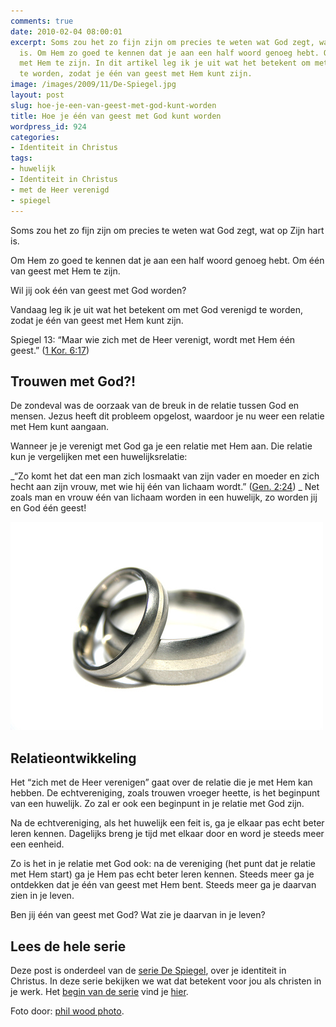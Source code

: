 ```yaml
---
comments: true
date: 2010-02-04 08:00:01
excerpt: Soms zou het zo fijn zijn om precies te weten wat God zegt, wat op Zijn hart
  is. Om Hem zo goed te kennen dat je aan een half woord genoeg hebt. Om één van geest
  met Hem te zijn. In dit artikel leg ik je uit wat het betekent om met God verenigd
  te worden, zodat je één van geest met Hem kunt zijn.
image: /images/2009/11/De-Spiegel.jpg
layout: post
slug: hoe-je-een-van-geest-met-god-kunt-worden
title: Hoe je één van geest met God kunt worden
wordpress_id: 924
categories:
- Identiteit in Christus
tags:
- huwelijk
- Identiteit in Christus
- met de Heer verenigd
- spiegel
---
```


Soms zou het zo fijn zijn om precies te weten wat God zegt, wat op Zijn hart is. 

Om Hem zo goed te kennen dat je aan een half woord genoeg hebt. Om één van geest met Hem te zijn.

Wil jij ook één van geest met God worden?

Vandaag leg ik je uit wat het betekent om met God verenigd te worden, zodat je één van geest met Hem kunt zijn.



Spiegel 13: “Maar wie zich met de Heer verenigt, wordt met Hem één geest.” ([1 Kor. 6:17](http://www.biblija.net/biblija.cgi?m=1+Kor+6%3A17&id42=0&id18=1&pos=0&l=nl&set=10))



## Trouwen met God?!


De zondeval was de oorzaak van de breuk in de relatie tussen God en mensen. Jezus heeft dit probleem opgelost, waardoor je nu weer een relatie met Hem kunt aangaan.

Wanneer je je verenigt met God ga je een relatie met Hem aan. Die relatie kun je vergelijken met een huwelijksrelatie: 

_“Zo komt het dat een man zich losmaakt van zijn vader en moeder en zich hecht aan zijn vrouw, met wie hij één van lichaam wordt.” ([Gen. 2:24](http://www.biblija.net/biblija.cgi?m=Gen+2%3A24&id42=0&id18=1&pos=0&l=nl&set=10))
_
Net zoals man en vrouw één van lichaam worden in een huwelijk, zo worden jij en God één geest!

![](/images/2010/02/Trouwringen.jpg)



## Relatieontwikkeling


Het “zich met de Heer verenigen” gaat over de relatie die je met Hem kan hebben. De echtvereniging, zoals trouwen vroeger heette, is het beginpunt van een huwelijk. Zo zal er ook een beginpunt in je relatie met God zijn.

Na de echtvereniging, als het huwelijk een feit is, ga je elkaar pas echt beter leren kennen. Dagelijks breng je tijd met elkaar door en word je steeds meer een eenheid.

Zo is het in je relatie met God ook: na de vereniging (het punt dat je relatie met Hem start) ga je Hem pas echt beter leren kennen. Steeds meer ga je ontdekken dat je één van geest met Hem bent. Steeds meer ga je daarvan zien in je leven.

Ben jij één van geest met God? Wat zie je daarvan in je leven?



## Lees de hele serie


Deze post is onderdeel van de [serie De Spiegel](/2009/11/09/kijk-eens-wat-vaker-in-de-spiegel), over je identiteit in Christus. In deze serie bekijken we wat dat betekent voor jou als christen in je werk. Het [begin van de serie](/2009/11/09/kijk-eens-wat-vaker-in-de-spiegel) vind je [hier](/2009/11/09/kijk-eens-wat-vaker-in-de-spiegel).



Foto door: [phil wood photo](http://www.flickr.com/photos/philwoodphoto/321173738/).
